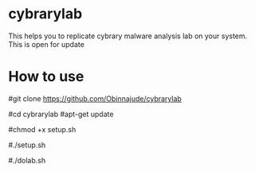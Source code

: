 # cybrarylab
This helps you to replicate cybrary malware analysis lab on your system.
This is open for update 
# How to use
#git clone https://github.com/Obinnajude/cybrarylab

#cd cybrarylab
#apt-get update

#chmod +x setup.sh

#./setup.sh

#./dolab.sh
